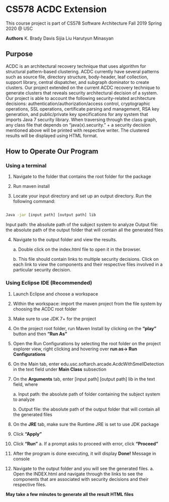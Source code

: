 # **CS578 ACDC Extension**

  
This course project is part of CS578 Software Architecture Fall 2019 Spring 2020 @ USC

**Authors**
K. Brady Davis
Sijia Liu
Harutyun Minasyan

## **Purpose**

ACDC is an architectural recovery technique that uses algorithm for structural pattern-based clustering. ACDC currently have several patterns such as source file, directory structure, body-header, leaf collection, support library, central dispatcher, and subgraph dominator to create clusters. Our project extended on the current ACDC recovery technique to generate clusters that reveals security architectural decision of a system. Our project is able to account the following security-related architecture decisions: authentication/authorization/access control, cryptographic operations, SSL operations, certificate parsing and management, RSA key generation, and public/private key specifications for any system that imports Java 7 security library. When traversing through the class graph, any class file that depends on “java(x).security.” + a security decision mentioned above will be printed with respective writer. The clustered results will be displayed using HTML format.

  

## **How to Operate Our Program**

  

### Using a terminal

1.  Navigate to the folder that contains the root folder for the package    

2. Run maven install  

4.  Locate your input directory and set up an output directory. Run the following command:
    

  

```bash

Java -jar [input path] [output path] lib

```
  Input path: the absolute path of the subject system to analyze
  Output file: the absolute path of the output folder that will contain all    the generated files

4.  Navigate to the output folder and view the results.

	a.  Double click on the index.html file to open it in the browser.    
	
	b.  This file should contain links to multiple security decisions. Click on each link to view the components and their respective files involved in a particular security decision.
    

  

### Using Eclipse IDE (Recommended)

1.  Launch Eclipse and choose a workspace
    
2.  Within the workspace: import the maven project from the file system by choosing the ACDC root folder
    
3.  Make sure to use JDK 7+ for the project
    
4.  On the project root folder, run Maven Install by clicking on the **“play”** button and then **“Run As”**
    
5.  Open the Run Configurations by selecting the root folder on the project explorer view, right clicking and hovering over **run as-> Run Configurations**
    
6.  On the Main tab, enter edu.usc.softarch.arcade.AcdcWithSmellDetection in the text field under **Main Class** subsection
    
7.  On the **Arguments** tab, enter [input path] [output path] lib in the text field, where

	a.  Input path: the absolute path of folder containing the subject system to analyze
    
	b.  Output file: the absolute path of the output folder that will contain all the generated files
    

8.  On the **JRE** tab, make sure the Runtime JRE is set to use JDK package
    
9.  Click **“Apply”**
    
10.  Click **“Run”**
    a.  If a prompt asks to proceed with error, click **“Proceed”**
    
12.  After the program is done executing, it will display **Done!** Message in console
    
13.  Navigate to the output folder and you will see the generated files.
    a. Open the INDEX.html and navigate through the links to see the components that are associated with security decisions and their respective files.
    
**May take a few minutes to generate all the result HTML files**

